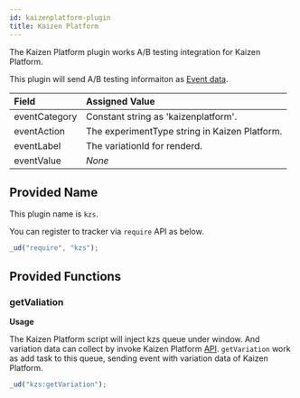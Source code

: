 ```yaml
---
id: kaizenplatform-plugin
title: Kaizen Platform
---
```


The Kaizen Platform plugin works A/B testing integration for Kaizen Platform.

This plugin will send A/B testing informaiton as [Event data](./field-reference.html#event-tracking).

| Field         | Assigned Value                                |
| :------------ | :-------------------------------------------- |
| eventCategory | Constant string as 'kaizenplatform'.          |
| eventAction   | The experimentType string in Kaizen Platform. |
| eventLabel    | The variationId for renderd.                  |
| eventValue    | _None_                                        |

## Provided Name

This plugin name is `kzs`.

You can register to tracker via `require` API as below.

```js
_ud("require", "kzs");
```

## Provided Functions

### getValiation

**Usage**

The Kaizen Platform script will inject kzs queue under window.
And variation data can collect by invoke Kaizen Platform [API](https://support.kaizenplatform.net/hc/en-us/articles/206075262-Collecting-Variation-data).
`getVariation` work as add task to this queue, sending event with variation data of Kaizen Platform.

```js
_ud("kzs:getVariation");
```

